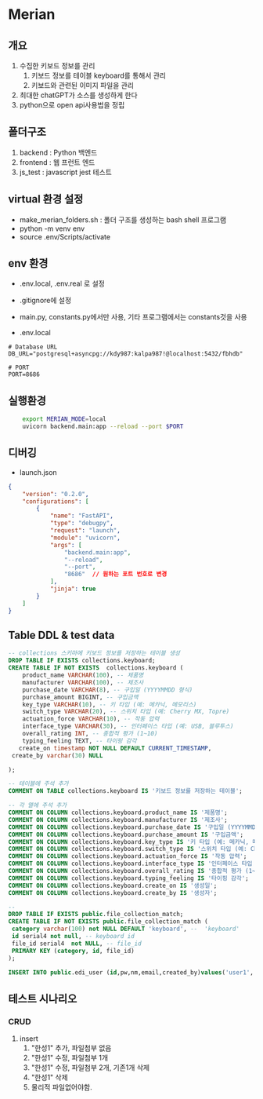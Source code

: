 # Merian

## 개요

1. 수집한 키보드  정보를 관리
    1. 키보드 정보를 테이블 keyboard를 통해서 관리
    2. 키보드와 관련된 이미지 파일을 관리
2. 최대한 chatGPT가 소스를 생성하게 한다
3. python으로 open api사용법을 정립

## 폴더구조

1. backend : Python 백엔드
2. frontend : 웹 프런트 엔드
3. js_test : javascript jest 테스트

## virtual 환경 설정

- make_merian_folders.sh : 폴더 구조를 생성하는 bash shell 프로그램
- python -m venv env
- source .env/Scripts/activate

## env 환경

- .env.local, .env.real 로 설정
- .gitignore에 설정
- main.py, constants.py에서만 사용, 기타 프로그램에서는 constants것을 사용

- .env.local

```text
# Database URL
DB_URL="postgresql+asyncpg://kdy987:kalpa987!@localhost:5432/fbhdb"

# PORT
PORT=8686
```

## 실행환경

```bash
    export MERIAN_MODE=local
    uvicorn backend.main:app --reload --port $PORT
```

## 디버깅

- launch.json

```json
{
    "version": "0.2.0",
    "configurations": [
        {
            "name": "FastAPI",
            "type": "debugpy",
            "request": "launch",
            "module": "uvicorn",
            "args": [
                "backend.main:app",
                "--reload",
                "--port",
                "8686"  // 원하는 포트 번호로 변경
            ],
            "jinja": true
        }
    ]
} 
```

## Table DDL & test data

```sql
-- collections 스키마에 키보드 정보를 저장하는 테이블 생성
DROP TABLE IF EXISTS collections.keyboard;
CREATE TABLE IF NOT EXISTS  collections.keyboard (
    product_name VARCHAR(100), -- 제품명
    manufacturer VARCHAR(100), -- 제조사
    purchase_date VARCHAR(8), -- 구입일 (YYYYMMDD 형식)
    purchase_amount BIGINT, -- 구입금액
    key_type VARCHAR(10), -- 키 타입 (예: 메카닉, 메모리스)
    switch_type VARCHAR(20), -- 스위치 타입 (예: Cherry MX, Topre)
    actuation_force VARCHAR(10), -- 작동 압력
    interface_type VARCHAR(30), -- 인터페이스 타입 (예: USB, 블루투스)
    overall_rating INT, -- 종합적 평가 (1~10)
    typing_feeling TEXT, -- 타이핑 감각
   create_on timestamp NOT NULL DEFAULT CURRENT_TIMESTAMP,
 create_by varchar(30) NULL

);

-- 테이블에 주석 추가
COMMENT ON TABLE collections.keyboard IS '키보드 정보를 저장하는 테이블';

-- 각 열에 주석 추가
COMMENT ON COLUMN collections.keyboard.product_name IS '제품명';
COMMENT ON COLUMN collections.keyboard.manufacturer IS '제조사';
COMMENT ON COLUMN collections.keyboard.purchase_date IS '구입일 (YYYYMMDD 형식)';
COMMENT ON COLUMN collections.keyboard.purchase_amount IS '구입금액';
COMMENT ON COLUMN collections.keyboard.key_type IS '키 타입 (예: 메카닉, 메모리스)';
COMMENT ON COLUMN collections.keyboard.switch_type IS '스위치 타입 (예: Cherry MX, Topre)';
COMMENT ON COLUMN collections.keyboard.actuation_force IS '작동 압력';
COMMENT ON COLUMN collections.keyboard.interface_type IS '인터페이스 타입 (예: USB, 블루투스)';
COMMENT ON COLUMN collections.keyboard.overall_rating IS '종합적 평가 (1~10)';
COMMENT ON COLUMN collections.keyboard.typing_feeling IS '타이핑 감각';
COMMENT ON COLUMN collections.keyboard.create_on IS '생성일';
COMMENT ON COLUMN collections.keyboard.create_by IS '생성자';

-- 
DROP TABLE IF EXISTS public.file_collection_match;
CREATE TABLE IF NOT EXISTS public.file_collection_match (
 category varchar(100) not NULL DEFAULT 'keyboard', --  'keyboard'
 id serial4 not null, -- keyboard id
 file_id serial4  not NULL, -- file_id
 PRIMARY KEY (category, id, file_id)
);

INSERT INTO public.edi_user (id,pw,nm,email,created_by)values('user1','$2b$12$C/MeW1GIhMe/W1nK45g7u.B.MrPzg4xQQDWFXZdCXYCfIA1xkClP2','김도영','kdy987@gmail.com','system');
```

## 테스트 시나리오

### CRUD

1. insert
   1. "한성1" 추가, 파일첨부 없음
   2. "한성1" 수정, 파일첨부 1개
   3. "한성1" 수정, 파일첨부 2개, 기존1개 삭제
   4. "한성1" 삭제
   5. 물리적 파일없어야함.
